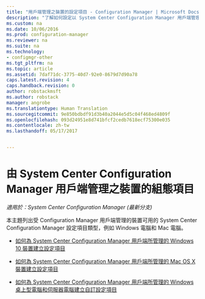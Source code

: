 ```yaml
---
title: "用戶端管理之裝置的設定項目 - Configuration Manager | Microsoft Docs"
description: "了解如何設定以 System Center Configuration Manager 用戶端管理的 Windows 和 Mac 裝置。"
ms.custom: na
ms.date: 10/06/2016
ms.prod: configuration-manager
ms.reviewer: na
ms.suite: na
ms.technology:
- configmgr-other
ms.tgt_pltfrm: na
ms.topic: article
ms.assetid: 7daf71dc-3775-40d7-92e0-8679d7d90a78
caps.latest.revision: 4
caps.handback.revision: 0
author: robstackmsft
ms.author: robstack
manager: angrobe
ms.translationtype: Human Translation
ms.sourcegitcommit: 9e850bdbdf91d3b40a2044e5d5c04f468ed4809f
ms.openlocfilehash: 093d24951e8d741bfcf2cedb7618ecf75300e035
ms.contentlocale: zh-tw
ms.lasthandoff: 05/17/2017


---
```

# <a name="configuration-items-for-devices-managed-with-the-system-center-configuration-manager-client"></a>由 System Center Configuration Manager 用戶端管理之裝置的組態項目

*適用於：System Center Configuration Manager (最新分支)*

本主題列出受 Configuration Manager 用戶端管理的裝置可用的 System Center Configuration Manager 設定項目類型，例如 Windows 電腦和 Mac 電腦。  

-   [如何為 System Center Configuration Manager 用戶端所管理的 Windows 10 裝置建立設定項目](../../compliance/deploy-use/create-configuration-items-for-windows-10-devices-managed-with-the-client.md)  

-   [如何為 System Center Configuration Manager 用戶端所管理的 Mac OS X 裝置建立設定項目](../../compliance/deploy-use/create-configuration-items-for-mac-os-x-devices-managed-with-the-client.md)  

-   [如何為 System Center Configuration Manager 用戶端所管理的 Windows 桌上型電腦和伺服器電腦建立自訂設定項目](../../compliance/deploy-use/create-custom-configuration-items-for-windows-desktop-and-server-computers-managed-with-the-client.md)  

